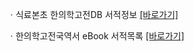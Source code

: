 ㆍ식료본초 한의학고전DB 서적정보 [[바로가기]](https://mediclassics.kr/books/185)

ㆍ한의학고전국역서 eBook 서적목록 [[바로가기]](https://info.mediclassics.kr/bookshelf/list/eBook/list)
